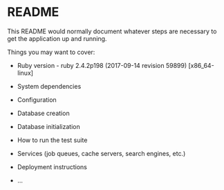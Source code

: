 # README

This README would normally document whatever steps are necessary to get the
application up and running.

Things you may want to cover:

* Ruby version - ruby 2.4.2p198 (2017-09-14 revision 59899) [x86_64-linux]

* System dependencies

* Configuration

* Database creation

* Database initialization

* How to run the test suite

* Services (job queues, cache servers, search engines, etc.)

* Deployment instructions

* ...
